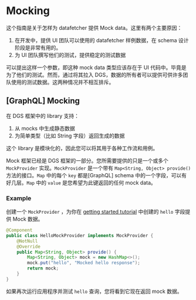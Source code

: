 # Mocking

这个指南是关于怎样为 datafetcher 提供 Mock data。这里有两个主要原因：

1. 在开发中，提供 UI 团队可以使用的 datafetcher 样例数据，在 schema 设计阶段是非常有用的。
2. 为 UI 团队撰写他们的测试，提供稳定的测试数据

可以提出这样一个参数，即这种 mock data 类型应该存在于 UI 代码中。毕竟是为了他们的测试。然而，通过将其拉入 DGS，数据的所有者可以提供可供许多团队使用的测试数据。这两种情况并不相互排斥。

## \[GraphQL\] Mocking

在 DGS 框架中的 library 支持：

1. 从 mocks 中生成静态数据
2. 为简单类型（比如 String 字段）返回生成的数据

这个 library 是模块化的，因此您可以将其用于各种工作流和用例。

Mock 框架已经是 DGS 框架的一部分。您所需要提供的只是一个或多个 `MockProvider` 实现。`MockProvider` 是一个带有 `Map<String, Object> provide()` 方法的接口。`Map` 中的每个 `key` 都是\[GraphQL\] schema 中的一个字段，可以有好几层。`Map` 中的 `value` 是您希望为此键返回的任何 mock data。

### Example

创建一个 `MockProvider` ，为你在 [getting started tutorial](../getting-started.md) 中创建的 `hello` 字段提供 Mock 数据。

```java
@Component
public class HelloMockProvider implements MockProvider {
    @NotNull
    @Override
    public Map<String, Object> provide() {
        Map<String, Object> mock = new HashMap<>();
        mock.put("hello", "Mocked hello response");
        return mock;
    }
}
```

如果再次运行应用程序并测试 `hello` 查询，您将看到它现在返回 mock 数据。

